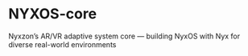 # NYXOS-core
Nyxzon’s AR/VR adaptive system core — building NyxOS with Nyx for diverse real-world environments
